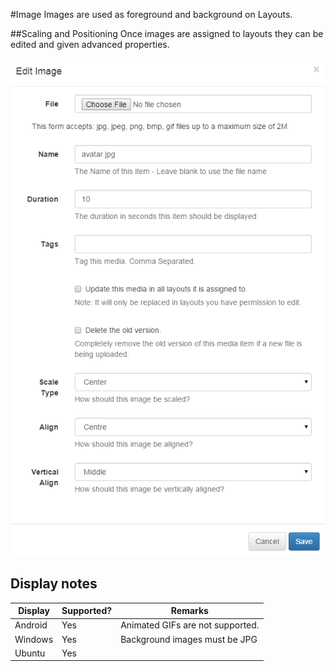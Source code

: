 <!--toc=media-->
#Image
Images are used as foreground and background on Layouts.

##Scaling and Positioning
Once images are assigned to layouts they can be edited and given advanced properties.

![Edit Image Form](img/media_image_edit.png)

## Display notes

| Display | Supported? | Remarks                                              |
|---------|------------|------------------------------------------------------|
| Android | Yes        | Animated GIFs are not supported.                     |
| Windows | Yes        | Background images must be JPG                        |
| Ubuntu  | Yes        |                                                      |